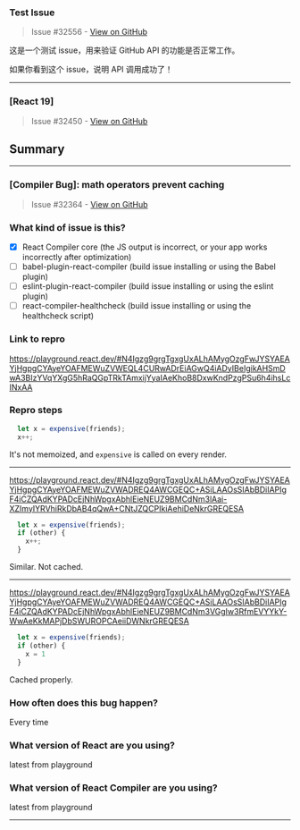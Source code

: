 ### Test Issue

> Issue #32556 - [View on GitHub](https://github.com/facebook/react/issues/32556)

这是一个测试 issue，用来验证 GitHub API 的功能是否正常工作。

如果你看到这个 issue，说明 API 调用成功了！

---

### [React 19]

> Issue #32450 - [View on GitHub](https://github.com/facebook/react/issues/32450)

## Summary

<!--
  Please provide a CodeSandbox (https://codesandbox.io/s/new), a link to a
  repository on GitHub, or provide a minimal code example that reproduces the
  problem. You may provide a screenshot of the application if you think it is
  relevant to your bug report. Here are some tips for providing a minimal
  example: https://stackoverflow.com/help/mcve.
-->


---

### [Compiler Bug]: math operators prevent caching

> Issue #32364 - [View on GitHub](https://github.com/facebook/react/issues/32364)

### What kind of issue is this?

- [x] React Compiler core (the JS output is incorrect, or your app works incorrectly after optimization)
- [ ] babel-plugin-react-compiler (build issue installing or using the Babel plugin)
- [ ] eslint-plugin-react-compiler (build issue installing or using the eslint plugin)
- [ ] react-compiler-healthcheck (build issue installing or using the healthcheck script)

### Link to repro

https://playground.react.dev/#N4Igzg9grgTgxgUxALhAMygOzgFwJYSYAEAYjHgpgCYAyeYOAFMEWuZVWEQL4CURwADrEiAGwQ4iADyIBeIgikAHSmDwA3BIzYVqYXgG5hRaQGpTRkTAmxijYyaIAeKhoB8DxwKndPzgPSu6h4ihsLcINxAA

### Repro steps

```ts
  let x = expensive(friends);
  x++;
```
It's not memoized, and `expensive` is called on every render.


---


https://playground.react.dev/#N4Igzg9grgTgxgUxALhAMygOzgFwJYSYAEAYjHgpgCYAyeYOAFMEWuZVWADREQ4AWCGEQC+ASiLAAOsSIAbBDiIAPIgF4iCZQAdKYPADcEjNhWpgxAbhlEieNEUZ9BMCdNm3lAai-XZImyIYRVhiRkDbAB4qQwA+CNtJZQCPIkiAehiDeNkrGREQESA
 

```ts
  let x = expensive(friends);
  if (other) {
    x++;
  }
```
Similar. Not cached.

---


https://playground.react.dev/#N4Igzg9grgTgxgUxALhAMygOzgFwJYSYAEAYjHgpgCYAyeYOAFMEWuZVWADREQ4AWCGEQC+ASiLAAOsSIAbBDiIAPIgF4iCZQAdKYPADcEjNhWpgxAbhlEieNEUZ9BMCdNm3VGgIw3RfmEVYYkY-WwAeKkMAPjDbSWUROPCAeiiDWNkrGREQESA
```ts
  let x = expensive(friends);
  if (other) {
    x = 1
  }
```
Cached properly.

### How often does this bug happen?

Every time

### What version of React are you using?

latest from playground

### What version of React Compiler are you using?

latest from playground

---

